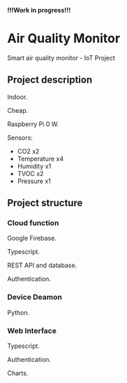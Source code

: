 **!!!Work in progress!!!**

# Air Quality Monitor

Smart air quality monitor - IoT Project

## Project description

Indoor.

Cheap.

Raspberry Pi 0 W.

Sensors:
- CO2 x2
- Temperature x4
- Humidity x1
- TVOC x2
- Pressure x1

## Project structure

### Cloud function

Google Firebase.

Typescript.

REST API and database.

Authentication.

### Device Deamon

Python.

### Web Interface

Typescript.

Authentication.

Charts.